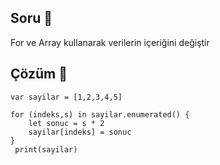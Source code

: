 ## Soru 📖
For ve Array kullanarak verilerin içeriğini değiştir

## Çözüm 🔨

```
var sayilar = [1,2,3,4,5]

for (indeks,s) in sayilar.enumerated() {
	let sonuc = s * 2
	sayilar[indeks] = sonuc
}
 print(sayilar)


```

